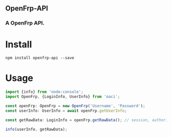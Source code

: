 ## OpenFrp-API
### A OpenFrp API.

# Install
```text
npm install openfrp-api --save
```

# Usage
```ts
import {info} from 'node:console';
import OpenFrp, {LoginInfo, UserInfo} from 'oaci';

const openFrp: OpenFrp = new OpenFrp('Username', 'Password');
const userInfo: UserInfo = await openFrp.getUserInfo;

const getRawData: LoginInfo = openFrp.getRawData(); // session, authorization, cookie;

info(userInfo, getRawData);
```